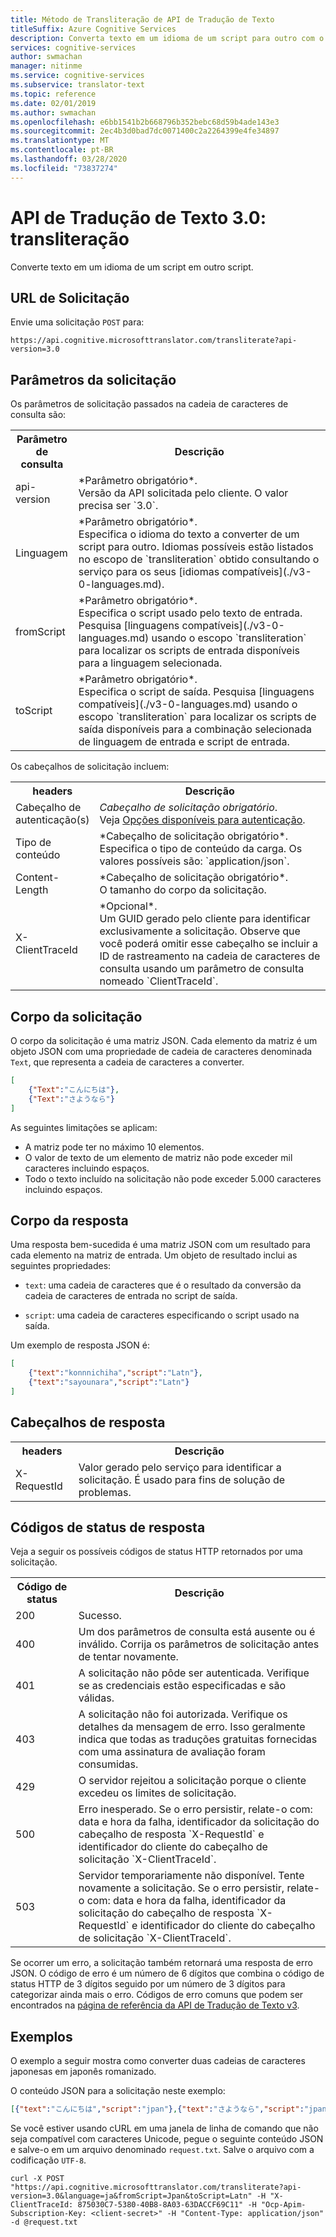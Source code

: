 ```yaml
---
title: Método de Transliteração de API de Tradução de Texto
titleSuffix: Azure Cognitive Services
description: Converta texto em um idioma de um script para outro com o método Transliterrate Do Texto tradutor.
services: cognitive-services
author: swmachan
manager: nitinme
ms.service: cognitive-services
ms.subservice: translator-text
ms.topic: reference
ms.date: 02/01/2019
ms.author: swmachan
ms.openlocfilehash: e6bb1541b2b668796b352bebc68d59b4ade143e3
ms.sourcegitcommit: 2ec4b3d0bad7dc0071400c2a2264399e4fe34897
ms.translationtype: MT
ms.contentlocale: pt-BR
ms.lasthandoff: 03/28/2020
ms.locfileid: "73837274"
---
```

# <a name="translator-text-api-30-transliterate"></a>API de Tradução de Texto 3.0: transliteração

Converte texto em um idioma de um script em outro script.

## <a name="request-url"></a>URL de Solicitação

Envie uma solicitação `POST` para:

```HTTP
https://api.cognitive.microsofttranslator.com/transliterate?api-version=3.0
```

## <a name="request-parameters"></a>Parâmetros da solicitação

Os parâmetros de solicitação passados na cadeia de caracteres de consulta são:

<table width="100%">
  <th width="20%">Parâmetro de consulta</th>
  <th>Descrição</th>
  <tr>
    <td>api-version</td>
    <td>*Parâmetro obrigatório*.<br/>Versão da API solicitada pelo cliente. O valor precisa ser `3.0`.</td>
  </tr>
  <tr>
    <td>Linguagem</td>
    <td>*Parâmetro obrigatório*.<br/>Especifica o idioma do texto a converter de um script para outro. Idiomas possíveis estão listados no escopo de `transliteration` obtido consultando o serviço para os seus [idiomas compatíveis](./v3-0-languages.md).</td>
  </tr>
  <tr>
    <td>fromScript</td>
    <td>*Parâmetro obrigatório*.<br/>Especifica o script usado pelo texto de entrada. Pesquisa [linguagens compatíveis](./v3-0-languages.md) usando o escopo `transliteration` para localizar os scripts de entrada disponíveis para a linguagem selecionada.</td>
  </tr>
  <tr>
    <td>toScript</td>
    <td>*Parâmetro obrigatório*.<br/>Especifica o script de saída. Pesquisa [linguagens compatíveis](./v3-0-languages.md) usando o escopo `transliteration` para localizar os scripts de saída disponíveis para a combinação selecionada de linguagem de entrada e script de entrada.</td>
  </tr>
</table> 

Os cabeçalhos de solicitação incluem:

<table width="100%">
  <th width="20%">headers</th>
  <th>Descrição</th>
  <tr>
    <td>Cabeçalho de autenticação(s)</td>
    <td><em>Cabeçalho de solicitação obrigatório</em>.<br/>Veja <a href="https://docs.microsoft.com/azure/cognitive-services/translator/reference/v3-0-reference#authentication">Opções disponíveis para autenticação</a>.</td>
  </tr>
  <tr>
    <td>Tipo de conteúdo</td>
    <td>*Cabeçalho de solicitação obrigatório*.<br/>Especifica o tipo de conteúdo da carga. Os valores possíveis são: `application/json`.</td>
  </tr>
  <tr>
    <td>Content-Length</td>
    <td>*Cabeçalho de solicitação obrigatório*.<br/>O tamanho do corpo da solicitação.</td>
  </tr>
  <tr>
    <td>X-ClientTraceId</td>
    <td>*Opcional*.<br/>Um GUID gerado pelo cliente para identificar exclusivamente a solicitação. Observe que você poderá omitir esse cabeçalho se incluir a ID de rastreamento na cadeia de caracteres de consulta usando um parâmetro de consulta nomeado `ClientTraceId`.</td>
  </tr>
</table> 

## <a name="request-body"></a>Corpo da solicitação

O corpo da solicitação é uma matriz JSON. Cada elemento da matriz é um objeto JSON com uma propriedade de cadeia de caracteres denominada `Text`, que representa a cadeia de caracteres a converter.

```json
[
    {"Text":"こんにちは"},
    {"Text":"さようなら"}
]
```

As seguintes limitações se aplicam:

* A matriz pode ter no máximo 10 elementos.
* O valor de texto de um elemento de matriz não pode exceder mil caracteres incluindo espaços.
* Todo o texto incluído na solicitação não pode exceder 5.000 caracteres incluindo espaços.

## <a name="response-body"></a>Corpo da resposta

Uma resposta bem-sucedida é uma matriz JSON com um resultado para cada elemento na matriz de entrada. Um objeto de resultado inclui as seguintes propriedades:

  * `text`: uma cadeia de caracteres que é o resultado da conversão da cadeia de caracteres de entrada no script de saída.
  
  * `script`: uma cadeia de caracteres especificando o script usado na saída.

Um exemplo de resposta JSON é:

```json
[
    {"text":"konnnichiha","script":"Latn"},
    {"text":"sayounara","script":"Latn"}
]
```

## <a name="response-headers"></a>Cabeçalhos de resposta

<table width="100%">
  <th width="20%">headers</th>
  <th>Descrição</th>
  <tr>
    <td>X-RequestId</td>
    <td>Valor gerado pelo serviço para identificar a solicitação. É usado para fins de solução de problemas.</td>
  </tr>
</table> 

## <a name="response-status-codes"></a>Códigos de status de resposta

Veja a seguir os possíveis códigos de status HTTP retornados por uma solicitação. 

<table width="100%">
  <th width="20%">Código de status</th>
  <th>Descrição</th>
  <tr>
    <td>200</td>
    <td>Sucesso.</td>
  </tr>
  <tr>
    <td>400</td>
    <td>Um dos parâmetros de consulta está ausente ou é inválido. Corrija os parâmetros de solicitação antes de tentar novamente.</td>
  </tr>
  <tr>
    <td>401</td>
    <td>A solicitação não pôde ser autenticada. Verifique se as credenciais estão especificadas e são válidas.</td>
  </tr>
  <tr>
    <td>403</td>
    <td>A solicitação não foi autorizada. Verifique os detalhes da mensagem de erro. Isso geralmente indica que todas as traduções gratuitas fornecidas com uma assinatura de avaliação foram consumidas.</td>
  </tr>
  <tr>
    <td>429</td>
    <td>O servidor rejeitou a solicitação porque o cliente excedeu os limites de solicitação.</td>
  </tr>
  <tr>
    <td>500</td>
    <td>Erro inesperado. Se o erro persistir, relate-o com: data e hora da falha, identificador da solicitação do cabeçalho de resposta `X-RequestId` e identificador do cliente do cabeçalho de solicitação `X-ClientTraceId`.</td>
  </tr>
  <tr>
    <td>503</td>
    <td>Servidor temporariamente não disponível. Tente novamente a solicitação. Se o erro persistir, relate-o com: data e hora da falha, identificador da solicitação do cabeçalho de resposta `X-RequestId` e identificador do cliente do cabeçalho de solicitação `X-ClientTraceId`.</td>
  </tr>
</table> 

Se ocorrer um erro, a solicitação também retornará uma resposta de erro JSON. O código de erro é um número de 6 dígitos que combina o código de status HTTP de 3 dígitos seguido por um número de 3 dígitos para categorizar ainda mais o erro. Códigos de erro comuns que podem ser encontrados na [página de referência da API de Tradução de Texto v3](https://docs.microsoft.com/azure/cognitive-services/translator/reference/v3-0-reference#errors). 

## <a name="examples"></a>Exemplos

O exemplo a seguir mostra como converter duas cadeias de caracteres japonesas em japonês romanizado.

O conteúdo JSON para a solicitação neste exemplo:

```json
[{"text":"こんにちは","script":"jpan"},{"text":"さようなら","script":"jpan"}]
```

Se você estiver usando cURL em uma janela de linha de comando que não seja compatível com caracteres Unicode, pegue o seguinte conteúdo JSON e salve-o em um arquivo denominado `request.txt`. Salve o arquivo com a codificação `UTF-8`.

```
curl -X POST "https://api.cognitive.microsofttranslator.com/transliterate?api-version=3.0&language=ja&fromScript=Jpan&toScript=Latn" -H "X-ClientTraceId: 875030C7-5380-40B8-8A03-63DACCF69C11" -H "Ocp-Apim-Subscription-Key: <client-secret>" -H "Content-Type: application/json" -d @request.txt
```
